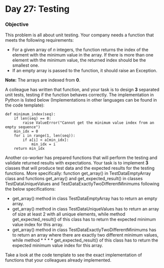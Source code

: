 # Day 27: Testing

### Objective

This problem is all about unit testing.
Your company needs a function that meets the following requirements:
* For a given array of _n_ integers, the function returns the index of the element with the minimum value in the array. If there is more than one element with the  minimum value, the returned index should be the smallest one.
* If an empty array is passed to the function, it should raise an Exception.

**Note:** The arrays are indexed from **0**.

A colleague has written that function, and your task is to design **3** separated unit tests, testing if the function behaves correctly. The implementation in Python is listed below (Implementations in other languages can be found in the code template):

```
def minimum_index(seq):
    if len(seq) == 0:
        raise ValueError("Cannot get the minimum value index from an empty sequence")
    min_idx = 0
    for i in range(1, len(seq)):
        if a[i] < a[min_idx]:
            min_idx = i
    return min_idx
```
Another co-worker has prepared functions that will perform the testing and validate returned results with expectations. Your task is to implement **3** classes that will produce test data and the expected results for the testing functions. More specifically: function get_array() in TestDataEmptyArray class and functions get_array() and get_expected_result() in classes TestDataUniqueValues and TestDataExactlyTwoDifferentMinimums following the below specifications:

* get_array() method in class TestDataEmptyArray has to return an empty array.
* get_array() method in class TestDataUniqueValues has to return an array of size at least 2 with all unique elements, while method get_expected_result() of this class has to return the expected minimum value index for this array.
* get_array() method in class TestDataExactlyTwoDifferentMinimums has to return an array where there are exactly two different minimum values, while method * * * *  get_expected_result() of this class has to return the expected minimum value index for this array.

Take a look at the code template to see the exact implementation of functions that your colleagues already implemented.